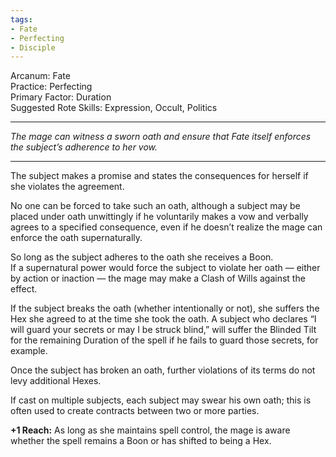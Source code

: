 ```yaml
---
tags:
- Fate
- Perfecting
- Disciple
---
```


Arcanum: Fate\
Practice: Perfecting\
Primary Factor: Duration\
Suggested Rote Skills: Expression, Occult, Politics

---

_The mage can witness a sworn oath and ensure that Fate itself enforces the subject’s adherence to her vow._

---

The subject makes a promise and states the consequences for herself if she violates the agreement. 

No one can be forced to take such an oath, although a subject may be placed under oath unwittingly if he voluntarily makes a vow and verbally agrees to a specified consequence, even if he doesn’t realize the mage can enforce the oath supernaturally.

So long as the subject adheres to the oath she receives a Boon.\
If a supernatural power would force the subject to violate her oath — either by action or inaction — the mage may make a Clash of Wills against the effect.

If the subject breaks the oath (whether intentionally or not), she suffers the Hex she agreed to at the time she took the oath. A subject who declares “I will guard your secrets or may I be struck blind,” will suffer the Blinded Tilt for the remaining Duration of the spell if he fails to guard those secrets, for example.

Once the subject has broken an oath, further violations of its terms do not levy additional Hexes.

If cast on multiple subjects, each subject may swear his own oath; this is often used to create contracts between two or more parties.

**+1 Reach:** As long as she maintains spell control, the mage is aware whether the spell remains a Boon or has shifted to being a Hex.